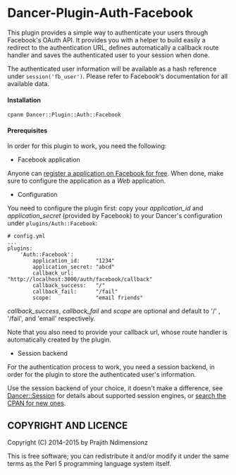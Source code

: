 Dancer-Plugin-Auth-Facebook
===========================

This plugin provides a simple way to authenticate your users through Facebook's
OAuth API. It provides you with a helper to build easily a redirect to the
authentication URL, defines automatically a callback route handler and saves the
authenticated user to your session when done.

The authenticated user information will be available as a hash reference under
```session('fb_user')```. Please refer to Facebook's documentation for all available
data.


#### Installation ####

    cpanm Dancer::Plugin::Auth::Facebook


#### Prerequisites ####

In order for this plugin to work, you need the following:

* Facebook application

Anyone can [register a application on Facebook for free](https://developers.facebook.com).
When done, make sure to configure the application as a *Web* application.

* Configuration

You need to configure the plugin first: copy your *application_id* and *application_secret*
(provided by Facebook) to your Dancer's configuration under ```plugins/Auth::Facebook```:

    # config.yml
    ...
    plugins:
        'Auth::Facebook':
            application_id:     "1234"
            application_secret: "abcd"
            callback_url:       "http://localhost:3000/auth/facebook/callback"
            callback_success:   "/"
            callback_fail:      "/fail"
            scope:              "email friends"

*callback_success*, *callback_fail* and *scope* are optional and default to
'/' , '/fail', and 'email' respectively.

Note that you also need to provide your callback url, whose route handler is automatically
created by the plugin.

* Session backend

For the authentication process to work, you need a session backend, in order for
the plugin to store the authenticated user's information.

Use the session backend of your choice, it doesn't make a difference, see
[Dancer::Session](https://metacpan.org/pod/Dancer::Session) for details about
supported session engines, or [search the CPAN for new ones](http://search.cpan.org/search?query=Dancer-Session).



COPYRIGHT AND LICENCE
---------------------

Copyright (C) 2014-2015 by Prajith Ndimensionz

This is free software; you can redistribute it and/or modify it under
the same terms as the Perl 5 programming language system itself.
